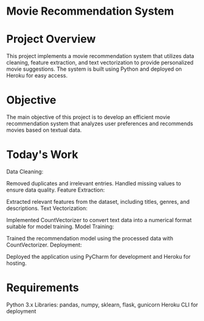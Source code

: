# Movie Recommendation System
# Project Overview
This project implements a movie recommendation system that utilizes data cleaning, feature extraction, and text vectorization to provide personalized movie suggestions. The system is built using Python and deployed on Heroku for easy access.

# Objective
The main objective of this project is to develop an efficient movie recommendation system that analyzes user preferences and recommends movies based on textual data.

# Today's Work
Data Cleaning:

  Removed duplicates and irrelevant entries.
  Handled missing values to ensure data quality.
  Feature Extraction:

  Extracted relevant features from the dataset, including titles, genres, and descriptions.
  Text Vectorization:

  Implemented CountVectorizer to convert text data into a numerical format suitable for model training.
  Model Training:

  Trained the recommendation model using the processed data with CountVectorizer.
  Deployment:

  Deployed the application using PyCharm for development and Heroku for hosting.
# Requirements
Python 3.x
Libraries: pandas, numpy, sklearn, flask, gunicorn
Heroku CLI for deployment
